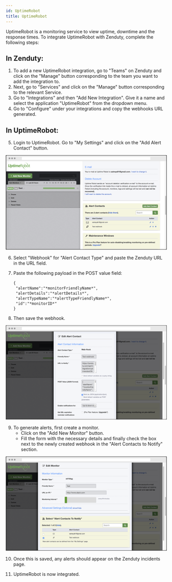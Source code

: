 ```yaml
---
id: UptimeRobot
title: UptimeRobot
---
```

UptimeRobot is a monitoring service to view uptime, downtime and the response times. To integrate UptimeRobot with Zenduty, complete the following steps:

## In Zenduty:

1. To add a new UptimeRobot integration, go to "Teams" on Zenduty and click on the "Manage" button corresponding to the team you want to add the integration to.
2. Next, go to "Services" and click on the "Manage" button corresponding to the relevant Service.
3. Go to "Integrations" and then "Add New Integration". Give it a name and select the application "UptimeRobot" from the dropdown menu.
4. Go to "Configure" under your integrations and copy the webhooks URL generated. 

## In UptimeRobot: 

5. Login to UptimeRobot. Go to "My Settings" and click on the "Add Alert Contact" button.

![](/img/Integrations/UptimeRobot/1.png)

6. Select "Webhook" for "Alert Contact Type" and paste the Zenduty URL in the URL field.

7. Paste the following payload in the POST value field:
	```
	{
	 "alertName":"*monitorFriendlyName*",
	 "alertDetails":"*alertDetails*",
	 "alertTypeName":"*alertTypeFriendlyName*",
	 "id":"*monitorID*"
	}
	```
8. Then save the webhook.

![](/img/Integrations/UptimeRobot/2.png)

9. To generate alerts, first create a monitor.
	* Click on the "Add New Monitor" button.
	* Fill the form with the necessary details and finally check the box next to the newly created webhook in the "Alert Contacts to Notify" section.

![](/img/Integrations/UptimeRobot/3.png)

10. Once this is saved, any alerts should appear on the Zenduty incidents page.

11. UptimeRobot is now integrated.
